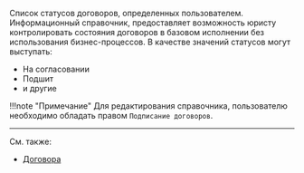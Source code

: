 Список статусов договоров, определенных пользователем. Информационный справочник, предоставляет возможность юристу контролировать состояния договоров в базовом исполнении без использования бизнес-процессов. В качестве значений статусов могут выступать:

- На согласовании
- Подшит
- и другие

!!!note "Примечание"
	Для редактирования справочника, пользователю необходимо обладать правом `Подписание договоров`.

---

См. также:

- [Договора](/c/Contracts)
